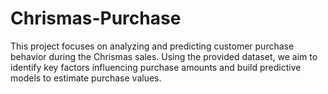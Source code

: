 # Chrismas-Purchase
This project focuses on analyzing and predicting customer purchase behavior during the Chrismas sales. Using the provided dataset, we aim to identify key factors influencing purchase amounts and build predictive models to estimate purchase values.
